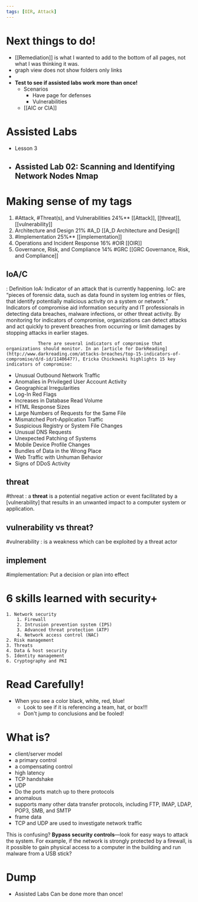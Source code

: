 ```yaml
---
tags: [OIR, Attack]
---
```

# Next things to do!
- [[Remediation]] is what I wanted to add to the bottom of all pages, not what I was thinking it was.
- graph view does not show folders only links
-
- **Test to see if assisted labs work more than once!**
	- Scenarios
		- Have page for defenses
		- Vulnerabilities
	- [[AIC or CIA]]


# Assisted Labs
- Lesson 3
- Assisted Lab 02: Scanning and Identifying Network Nodes Nmap
	- 
# Making sense of my tags
1.  #Attack, #Threat(s), and Vulnerabilities 24%**    [[Attack]], [[threat]], [[vulnerability]]
2.  Architecture and Design	21% #A_D  [[A_D Architecture and Design]]
3.  #Implementation 25%**  [[implementation]]
4.  Operations and Incident Response 16%  #OIR [[OIR]]
5.  Governance, Risk, and Compliance 14%  #GRC  [[GRC Governance, Risk, and Compliance]]


## IoA/C
 : Definition
IoA:  Indicator of an attack that is currently happening.
IoC:  are “pieces of forensic data, such as data found in system log entries or files, that identify potentially malicious activity on a system or network.” Indicators of compromise aid information security and IT professionals in detecting data breaches, malware infections, or other threat activity. By monitoring for indicators of compromise, organizations can detect attacks and act quickly to prevent breaches from occurring or limit damages by stopping attacks in earlier stages.
				
				There are several indicators of compromise that organizations should monitor. In an [article for DarkReading](http://www.darkreading.com/attacks-breaches/top-15-indicators-of-compromise/d/d-id/1140647?), Ericka Chickowski highlights 15 key indicators of compromise:

-   Unusual Outbound Network Traffic
-   Anomalies in Privileged User Account Activity
-   Geographical Irregularities
-   Log-In Red Flags
-   Increases in Database Read Volume
-   HTML Response Sizes
-   Large Numbers of Requests for the Same File
-   Mismatched Port-Application Traffic
-   Suspicious Registry or System File Changes
-   Unusual DNS Requests
-   Unexpected Patching of Systems
-   Mobile Device Profile Changes
-   Bundles of Data in the Wrong Place
-   Web Traffic with Unhuman Behavior
-   Signs of DDoS Activity

## threat
#threat : a **threat** is a potential negative action or event facilitated by a [vulnerability] that results in an unwanted impact to a computer system or application.

## vulnerability vs threat?
#vulnerability : is a weakness which can be exploited by a threat actor

## implement
#implementation:  Put a decision or plan into effect

# 6 skills learned with security+
	1. Network security
		1. Firewall
		2. Intrusion prevention system (IPS)
		3. Advanced threat protection (ATP)
		4. Network access control (NAC)
	2. Risk management
	3. Threats
	4. Data & host security
	5. Identity management
	6. Cryptography and PKI

# Read Carefully!
- When you see a color black, white, red, blue!
	- Look to see if it is referencing a team, hat, or box!!!
	- Don't jump to conclusions and be fooled!

# What is?
- client/server model
- a primary control
- a compensating control
- high latency
- TCP handshake
- UDP 
- Do the ports match up to there protocols
- anomalous
- supports many other data transfer protocols, including FTP, IMAP, LDAP, POP3, SMB, and SMTP 
- frame data
- TCP and UDP are used to investigate network traffic


This is confusing?
**Bypass security controls**—look for easy ways to attack the system. For example, if the network is strongly protected by a firewall, is it possible to gain physical access to a computer in the building and run malware from a USB stick?

# Dump
- Assisted Labs Can be done more than once!  